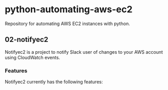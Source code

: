 # python-automating-aws-ec2

Repository for automating AWS EC2 instances with python.

## 02-notifyec2

Notifyec2 is a project to notify Slack user of changes to your AWS account using CloudWatch events.

### Features

Notifyec2 currently has the following features:
